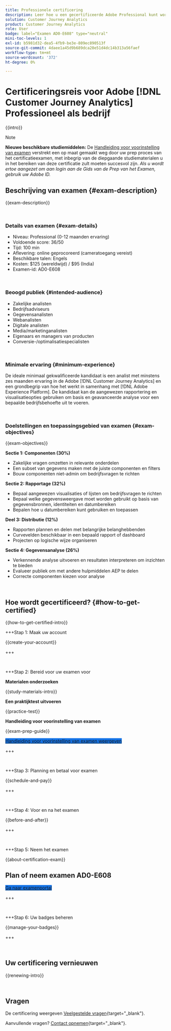 ```yaml
---
title: Professionele certificering
description: Leer hoe u een gecertificeerde Adobe Professional kunt worden in [!DNL Customer Journey Analytics]
solution: Customer Journey Analytics
product: Customer Journey Analytics
role: User
badge: label="Examen AD0-E608" type="neutral"
mini-toc-levels: 1
exl-id: b5981d32-dea5-4fb9-be3e-809ec890513f
source-git-commit: 4daee1a45d9b689dca28e51d4dc14b313a56faef
workflow-type: tm+mt
source-wordcount: '372'
ht-degree: 0%

---
```


# Certificeringsreis voor Adobe [!DNL Customer Journey Analytics] Professioneel als bedrijf

{{intro}}

>[!NOTE]
>
>**Nieuwe beschikbare studiemiddelen:** De [Handleiding voor voorinstelling van examen](https://app.rockinfo.com/courses/playScorm/375) verstrekt een op maat gemaakt weg door uw prep proces van het certificatieexamen, met inbegrip van de diepgaande studiematerialen u in het bereiken van deze certificatie zult moeten succesvol zijn. _Als u wordt ertoe aangezet om aan login aan de Gids van de Prep van het Examen, gebruik uw Adobe ID._

## Beschrijving van examen {#exam-description}

{{exam-description}}

<br>

### Details van examen {#exam-details}

* Niveau: Professional (0-12 maanden ervaring)
* Voldoende score: 36/50
* Tijd: 100 min
* Aflevering: online geprocoreerd (cameratoegang vereist)
* Beschikbare talen: Engels
* Kosten: $125 (wereldwijd) / $95 (India)
* Examen-id: AD0-E608

<br>

### Beoogd publiek {#intended-audience}

* Zakelijke analisten
* Bedrijfsadviseurs
* Gegevensanalisten
* Webanalisten
* Digitale analisten
* Media/marketinganalisten
* Eigenaars en managers van producten
* Conversie-/optimalisatiespecialisten

<br>

### Minimale ervaring {#minimum-experience}

De ideale minimaal gekwalificeerde kandidaat is een analist met minstens zes maanden ervaring in de Adobe [!DNL Customer Journey Analytics] en een grondbegrip van hoe het werkt in samenhang met [!DNL Adobe Experience Platform]. De kandidaat kan de aangewezen rapportering en visualisatieopties gebruiken om basis en geavanceerde analyse voor een bepaalde bedrijfsbehoefte uit te voeren.

<br>

### Doelstellingen en toepassingsgebied van examen {#exam-objectives}

{{exam-objectives}}

**Sectie 1: Componenten (30%)**

* Zakelijke vragen omzetten in relevante onderdelen
* Een subset van gegevens maken met de juiste componenten en filters
* Bouw componenten niet-admin om bedrijfsvragen te richten

**Sectie 2: Rapportage (32%)**

* Bepaal aangewezen visualisaties of lijsten om bedrijfsvragen te richten
* Bepaal welke gegevensweergave moet worden gebruikt op basis van gegevensbronnen, identiteiten en datumbereiken
* Bepalen hoe u datumbereiken kunt gebruiken en toepassen

**Deel 3: Distributie (12%)**

* Rapporten plannen en delen met belangrijke belanghebbenden
* Curvevelden beschikbaar in een bepaald rapport of dashboard
* Projecten op logische wijze organiseren

**Sectie 4: Gegevensanalyse (26%)**

* Verkennende analyse uitvoeren en resultaten interpreteren om inzichten te bieden
* Evalueer publiek om met andere hulpmiddelen AEP te delen
* Correcte componenten kiezen voor analyse

<br>

## Hoe wordt gecertificeerd? {#how-to-get-certified}

{{how-to-get-certified-intro}}

+++Stap 1: Maak uw account

{{create-your-account}}

+++

<br>

+++Stap 2: Bereid voor uw examen voor

**Materialen onderzoeken**

{{study-materials-intro}}

**Een praktijktest uitvoeren**

{{practice-test}}

**Handleiding voor voorinstelling van examen**

{{exam-prep-guide}}

<a href="https://app.rockinfo.com/courses/playScorm/375" target="_blank" class="spectrum-Button spectrum-Button--fill spectrum-Button--accent spectrum-Button--sizeM is-margin-bottom-big-big at-element-click-tracking" style="background-color:#1473E6">

<span class="spectrum-Button-label has-no-wrap">
   Handleiding voor voorinstelling van examen weergeven
</span>
</a>

+++

<br>

+++Stap 3: Planning en betaal voor examen

{{schedule-and-pay}}

+++

<br>

+++Stap 4: Voor en na het examen

{{before-and-after}}

+++

<br>

+++Stap 5: Neem het examen

{{about-certification-exam}}

## Plan of neem examen AD0-E608

<a href="https://www.certmetrics.com/adobe/candidate/examity_sso.aspx?eid=AD0-E608" target="_blank" class="spectrum-Button spectrum-Button--fill spectrum-Button--accent spectrum-Button--sizeM is-margin-bottom-big-big at-element-click-tracking" style="background-color:#1473E6">

<span class="spectrum-Button-label has-no-wrap">
   Ga naar examenportal
</span>
</a>

+++

<br>

+++Stap 6: Uw badges beheren

{{manage-your-badges}}

+++

<br>

## Uw certificering vernieuwen

{{renewing-intro}}

<br>

## Vragen

De certificering weergeven [Veelgestelde vragen](https://experienceleague.adobe.com/docs/certification/certification/faq.html){target="_blank"}.

Aanvullende vragen? [Contact opnemen](mailto:certif@adobe.com){target="_blank"}.

